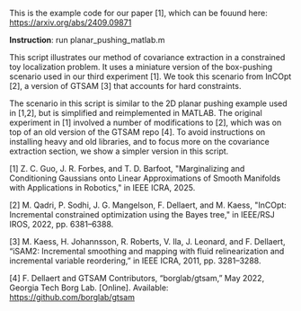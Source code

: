 This is the example code for our paper [1], which can be fouund here: https://arxiv.org/abs/2409.09871

**Instruction**: run planar_pushing_matlab.m

This script illustrates our method of covariance extraction in a constrained toy localization problem. It uses a miniature version of the box-pushing scenario used in our third experiment [1]. We took this scenario from InCOpt [2], a version of GTSAM [3] that accounts for hard constraints.

The scenario in this script is similar to the 2D planar pushing example used in [1,2], but is simplified and reimplemented in MATLAB.
The original experiment in [1] involved a number of modifications to [2], which was on top of an old version of the GTSAM repo [4]. To avoid instructions on installing heavy and old libraries, and to focus more on the covariance extraction section, we show a simpler version in this script.

[1] Z. C. Guo, J. R. Forbes, and T. D. Barfoot, "Marginalizing and Conditioning Gaussians onto Linear Approximations of Smooth Manifolds with Applications in Robotics," in IEEE ICRA, 2025.

[2] M. Qadri, P. Sodhi, J. G. Mangelson, F. Dellaert, and M. Kaess, "InCOpt: Incremental constrained optimization using the Bayes tree," in IEEE/RSJ IROS, 2022, pp. 6381–6388.

[3] M. Kaess, H. Johannsson, R. Roberts, V. Ila, J. Leonard, and F. Dellaert, “iSAM2: Incremental smoothing and mapping with fluid
relinearization and incremental variable reordering,” in IEEE ICRA, 2011, pp. 3281–3288.

[4] F. Dellaert and GTSAM Contributors, “borglab/gtsam,” May 2022, Georgia Tech Borg Lab. [Online]. Available: https://github.com/borglab/gtsam

